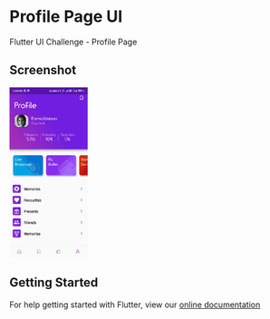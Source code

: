# Profile Page UI

Flutter UI Challenge - Profile Page

## Screenshot
<img src = "Screenshot\ProfilePage.jpg" height="300em">

## Getting Started

For help getting started with Flutter, view our [online documentation](https://flutter.dev/docs)
